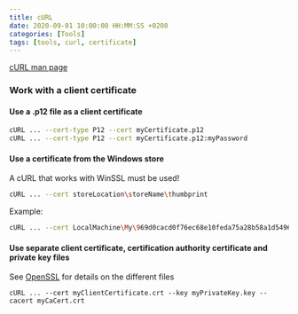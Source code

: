 ```yaml
---
title: cURL
date: 2020-09-01 10:00:00 HH:MM:SS +0200
categories: [Tools]
tags: [tools, curl, certificate]
---
```


[cURL man page](https://curl.haxx.se/docs/manpage.html)

### Work with a client certificate

#### Use a .p12 file as a client certificate

```bash
cURL ... --cert-type P12 --cert myCertificate.p12
cURL ... --cert-type P12 --cert myCertificate.p12:myPassword
```

#### Use a certificate from the Windows store

A cURL that works with WinSSL must be used!

```bash
cURL ... --cert storeLocation\storeName\thumbprint
```

Example:

```bash
cURL ... --cert LocalMachine\My\969d0cacd0f76ec68e10feda75a28b58a1d54968
```

#### Use separate client certificate, certification authority certificate and private key files

See [OpenSSL](../OpenSSL/) for details on the different files

```console
cURL ... --cert myClientCertificate.crt --key myPrivateKey.key --cacert myCaCert.crt 
```
